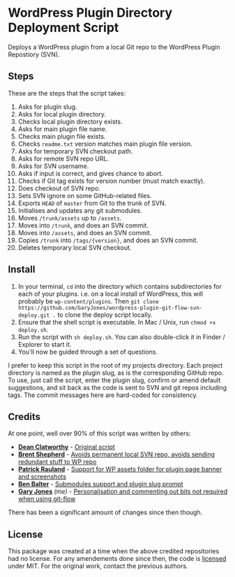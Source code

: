 # WordPress Plugin Directory Deployment Script

Deploys a WordPress plugin from a local Git repo to the WordPress Plugin Repostiory (SVN).
 
## Steps

These are the steps that the script takes:
 
 1. Asks for plugin slug.
 2. Asks for local plugin directory.
 3. Checks local plugin directory exists.
 4. Asks for main plugin file name.
 5. Checks main plugin file exists.
 6. Checks `readme.txt` version matches main plugin file version.
 7. Asks for temporary SVN checkout path.
 8. Asks for remote SVN repo URL.
 9. Asks for SVN username.
 10. Asks if input is correct, and gives chance to abort.
 11. Checks if Git tag exists for version number (must match exactly).
 12. Does checkout of SVN repo.
 13. Sets SVN ignore on some GitHub-related files.
 14. Exports `HEAD` of `master` from Git to the trunk of SVN.
 15. Initialises and updates any git submodules.
 16. Moves `/trunk/assets` up to `/assets`.
 17. Moves into `/trunk`, and does an SVN commit.
 18. Moves into `/assets`, and does an SVN commit.
 19. Copies `/trunk` into `/tags/{version}`, and does an SVN commit.
 20. Deletes temporary local SVN checkout.

## Install

1. In your terminal, `cd` into the directory which contains subdirectories for each of your plugins. i.e. on a local install of WordPress, this will probably be `wp-content/plugins`. Then `git clone https://github.com/GaryJones/wordpress-plugin-git-flow-svn-deploy.git .` to clone the deploy script locally.
2. Ensure that the shell script is executable. In Mac / Unix, run `chmod +x deploy.sh`.
3. Run the script with `sh deploy.sh`. You can also double-click it in Finder / Explorer to start it.
4. You'll now be guided through a set of questions.
 
I prefer to keep this script in the root of my projects directory. Each project directory is named as the plugin slug, as is the corresponding GitHub repo. To use, just call the script, enter the plugin slug, confirm or amend default suggestions, and sit back as the code is sent to SVN and git repos including tags. The commit messages here are hard-coded for consistency.

## Credits

At one point, well over 90% of this script was written by others:

 - **[Dean Clatworthy](https://twitter.com/deanclatworthy)** - [Original script](https://github.com/deanc/wordpress-plugin-git-svn)
 - **[Brent Shepherd](https://twitter.com/thenbrent)** - [Avoids permanent local SVN repo, avoids sending redundant stuff to WP repo](http://thereforei.am/2011/04/21/git-to-svn-automated-wordpress-plugin-deployment/)
 - **[Patrick Rauland](https://twitter.com/BFTrick)** - [Support for WP assets folder for plugin page banner and screenshots](https://github.com/BFTrick/jotform-integration/blob/master/deploy.sh)
 - **[Ben Balter](https://twitter.com/benbalter)** - [Submodules support and plugin slug prompt](https://github.com/benbalter/Github-to-WordPress-Plugin-Directory-Deployment-Script/)
 - **[Gary Jones](https://twitter.com/GaryJ)** *(me)* - [Personalisation and commenting out bits not required when using git-flow](https://github.com/GaryJones/wordpress-plugin-git-flow-svn-deploy)
 
 There has been a significant amount of changes since then though. 


## License

This package was created at a time when the above credited repositories had no license. For any amendements done since then, the code is [licensed](LICENSE.md) under MIT. For the original work, contact the previous authors.
